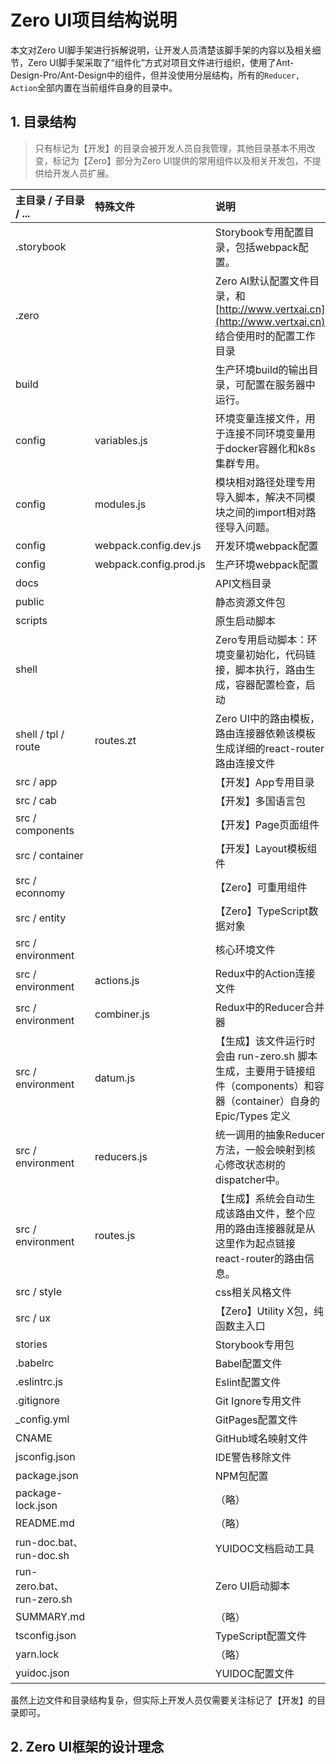 # Zero UI项目结构说明

本文对Zero UI脚手架进行拆解说明，让开发人员清楚该脚手架的内容以及相关细节，Zero UI脚手架采取了“组件化”方式对项目文件进行组织，使用了Ant-Design-Pro/Ant-Design中的组件，但并没使用分层结构，所有的`Reducer, Action`全部内置在当前组件自身的目录中。

## 1. 目录结构

> 只有标记为【开发】的目录会被开发人员自我管理，其他目录基本不用改变，标记为【Zero】部分为Zero UI提供的常用组件以及相关开发包，不提供给开发人员扩展。

| 主目录 / 子目录 / ... | 特殊文件 | 说明 |
| :--- | :--- | :--- |
| .storybook |  | Storybook专用配置目录，包括webpack配置。 |
| .zero |  | Zero AI默认配置文件目录，和 [http://www.vertxai.cn](http://www.vertxai.cn) 结合使用时的配置工作目录 |
| build |  | 生产环境build的输出目录，可配置在服务器中运行。 |
| config | variables.js | 环境变量连接文件，用于连接不同环境变量用于docker容器化和k8s集群专用。 |
| config | modules.js | 模块相对路径处理专用导入脚本，解决不同模块之间的import相对路径导入问题。 |
| config | webpack.config.dev.js | 开发环境webpack配置 |
| config | webpack.config.prod.js | 生产环境webpack配置 |
| docs |  | API文档目录 |
| public |  | 静态资源文件包 |
| scripts |  | 原生启动脚本 |
| shell |  | Zero专用启动脚本：环境变量初始化，代码链接，脚本执行，路由生成，容器配置检查，启动 |
| shell / tpl / route | routes.zt | Zero UI中的路由模板，路由连接器依赖该模板生成详细的react-router路由连接文件 |
| src / app |  | 【开发】App专用目录 |
| src / cab |  | 【开发】多国语言包 |
| src / components |  | 【开发】Page页面组件 |
| src / container |  | 【开发】Layout模板组件 |
| src / econnomy |  | 【Zero】可重用组件 |
| src / entity |  | 【Zero】TypeScript数据对象 |
| src / environment |  | 核心环境文件 |
| src / environment | actions.js | Redux中的Action连接文件 |
| src / environment | combiner.js | Redux中的Reducer合并器 |
| src / environment | datum.js | 【生成】该文件运行时会由 run-zero.sh 脚本生成，主要用于链接组件（components）和容器（container）自身的 Epic/Types 定义 |
| src / environment | reducers.js | 统一调用的抽象Reducer方法，一般会映射到核心修改状态树的dispatcher中。 |
| src / environment | routes.js | 【生成】系统会自动生成该路由文件，整个应用的路由连接器就是从这里作为起点链接 react-router的路由信息。 |
| src / style |  | css相关风格文件 |
| src / ux |  | 【Zero】Utility X包，纯函数主入口 |
| stories |  | Storybook专用包 |
| .babelrc |  | Babel配置文件 |
| .eslintrc.js |  | Eslint配置文件 |
| .gitignore |  | Git Ignore专用文件 |
| \_config.yml |  | GitPages配置文件 |
| CNAME |  | GitHub域名映射文件 |
| jsconfig.json |  | IDE警告移除文件 |
| package.json |  | NPM包配置 |
| package-lock.json |  | （略） |
| README.md |  | （略） |
| run-doc.bat、run-doc.sh |  | YUIDOC文档启动工具 |
| run-zero.bat、run-zero.sh |  | Zero UI启动脚本 |
| SUMMARY.md |  | （略） |
| tsconfig.json |  | TypeScript配置文件 |
| yarn.lock |  | （略） |
| yuidoc.json |  | YUIDOC配置文件 |

虽然上边文件和目录结构复杂，但实际上开发人员仅需要关注标记了【开发】的目录即可。

## 2. Zero UI框架的设计理念



